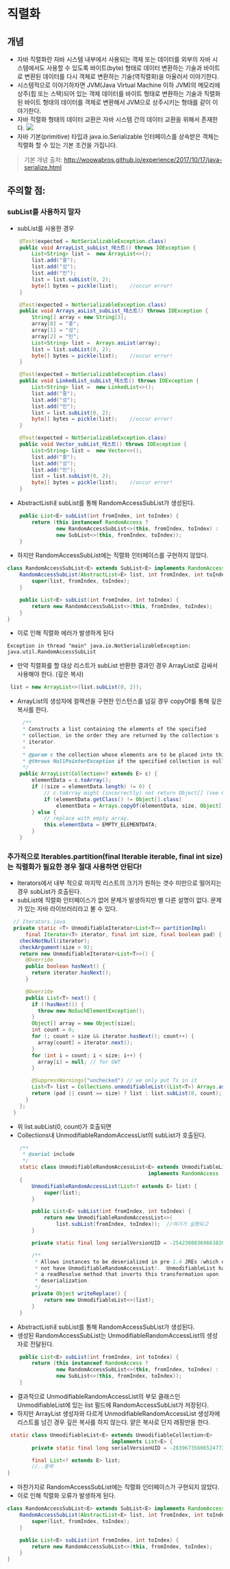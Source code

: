 # 직렬화
## 개념
- 자바 직렬화란 자바 시스템 내부에서 사용되는 객체 또는 데이터를 외부의 자바 시스템에서도 사용할 수 있도록 바이트(byte) 형태로 데이터 변환하는 기술과 바이트로 변환된 데이터를 다시 객체로 변환하는 기술(역직렬화)을 아울러서 이야기한다.
- 시스템적으로 이야기하자면 JVM(Java Virtual Machine 이하 JVM)의 메모리에 상주(힙 또는 스택)되어 있는 객체 데이터를 바이트 형태로 변환하는 기술과 직렬화된 바이트 형태의 데이터를 객체로 변환해서 JVM으로 상주시키는 형태를 같이 이야기한다.
- 자바 직렬화 형태의 데이터 교환은 자바 시스템 간의 데이터 교환을 위해서 존재한다.
![](http://woowabros.github.io/img/2017-10-05/java-serial-ex1.jpeg)
- 자바 기본(primitive) 타입과 java.io.Serializable 인터페이스를 상속받은 객체는 직렬화 할 수 있는 기본 조건을 가집니다.
> 기본 개념 출처: http://woowabros.github.io/experience/2017/10/17/java-serialize.html

## 주의할 점:
### subList를 사용하지 말자
- subList를 사용한 경우 
~~~java
    @Test(expected = NotSerializableException.class)
    public void ArrayList_subList_테스트() throws IOException {
        List<String> list =  new ArrayList<>();
        list.add("홍");
        list.add("성");
        list.add("민");
        list = list.subList(0, 2);
        byte[] bytes = pickle(list);    //occur error!
    }

    @Test(expected = NotSerializableException.class)
    public void Arrays_asList_subList_테스트() throws IOException {
        String[] array = new String[3];
        array[0] = "홍";
        array[1] = "성";
        array[2] = "민";
        List<String> list =  Arrays.asList(array);
        list = list.subList(0, 2);
        byte[] bytes = pickle(list);    //occur error!
    }

    @Test(expected = NotSerializableException.class)
    public void LinkedList_subList_테스트() throws IOException {
        List<String> list =  new LinkedList<>();
        list.add("홍");
        list.add("성");
        list.add("민");
        list = list.subList(0, 2);
        byte[] bytes = pickle(list);    //occur error!
    }

    @Test(expected = NotSerializableException.class)
    public void Vector_subList_테스트() throws IOException {
        List<String> list =  new Vector<>();
        list.add("홍");
        list.add("성");
        list.add("민");
        list = list.subList(0, 2);
        byte[] bytes = pickle(list);    //occur error!
    }
~~~

- AbstractList내 subList를 통해 RandomAccessSubList가 생성된다.
~~~java
    public List<E> subList(int fromIndex, int toIndex) {
        return (this instanceof RandomAccess ?
                new RandomAccessSubList<>(this, fromIndex, toIndex) :
                new SubList<>(this, fromIndex, toIndex));
    }
~~~

- 하지만 RandomAccessSubList에는 직렬화 인터페이스를 구현하지 않았다.
~~~java
class RandomAccessSubList<E> extends SubList<E> implements RandomAccess {
    RandomAccessSubList(AbstractList<E> list, int fromIndex, int toIndex) {
        super(list, fromIndex, toIndex);
    }

    public List<E> subList(int fromIndex, int toIndex) {
        return new RandomAccessSubList<>(this, fromIndex, toIndex);
    }
}
~~~
- 이로 인해 직렬화 에러가 발생하게 된다
~~~
Exception in thread "main" java.io.NotSerializableException: java.util.RandomAccessSubList
~~~

- 만약 직렬화를 할 대상 리스트가 subList 반환한 결과인 경우 ArrayList로 감싸서 사용해야 한다. (깊은 복사)
~~~java
 list = new ArrayList<>(list.subList(0, 2));
~~~

- ArrayList의 생성자에 컬렉션을 구현한 인스턴스를 넘길 경우 copyOf를 통해 깊은 복사를 한다.
~~~java
     /**
     * Constructs a list containing the elements of the specified
     * collection, in the order they are returned by the collection's
     * iterator.
     *
     * @param c the collection whose elements are to be placed into this list
     * @throws NullPointerException if the specified collection is null
     */
    public ArrayList(Collection<? extends E> c) {
        elementData = c.toArray();
        if ((size = elementData.length) != 0) {
            // c.toArray might (incorrectly) not return Object[] (see 6260652)
            if (elementData.getClass() != Object[].class)
                elementData = Arrays.copyOf(elementData, size, Object[].class);
        } else {
            // replace with empty array.
            this.elementData = EMPTY_ELEMENTDATA;
        }
    }
~~~

### 추가적으로 Iterables.partition(final Iterable<T> iterable, final int size)는 직렬화가 필요한 경우 절대 사용하면 안된다!
- Iterators에서 내부 적으로 마지막 리스트의 크기가 원하는 갯수 미만으로 떨어지는 경우 subList가 호출된다.
- subList에 직렬화 인터페이스가 없어 문제가 발생하지만 별 다른 설명이 없다. 문제가 있는 자바 라이브러리라고 볼 수 있다.
~~~ java
  // Iterators.java
  private static <T> UnmodifiableIterator<List<T>> partitionImpl(
      final Iterator<T> iterator, final int size, final boolean pad) {
    checkNotNull(iterator);
    checkArgument(size > 0);
    return new UnmodifiableIterator<List<T>>() {
      @Override
      public boolean hasNext() {
        return iterator.hasNext();
      }

      @Override
      public List<T> next() {
        if (!hasNext()) {
          throw new NoSuchElementException();
        }
        Object[] array = new Object[size];
        int count = 0;
        for (; count < size && iterator.hasNext(); count++) {
          array[count] = iterator.next();
        }
        for (int i = count; i < size; i++) {
          array[i] = null; // for GWT
        }

        @SuppressWarnings("unchecked") // we only put Ts in it
        List<T> list = Collections.unmodifiableList((List<T>) Arrays.asList(array));
        return (pad || count == size) ? list : list.subList(0, count);  //여기서 문제가 발생할 여지가 있다!
      }
    };
  }
~~~

- 위 list.subList(0, count)가 호출되면
- Collections내 UnmodifiableRandomAccessList의 subList가 호출된다.
~~~java
    /**
     * @serial include
     */
    static class UnmodifiableRandomAccessList<E> extends UnmodifiableList<E>
                                              implements RandomAccess
    {
        UnmodifiableRandomAccessList(List<? extends E> list) {
            super(list);
        }

        public List<E> subList(int fromIndex, int toIndex) {
            return new UnmodifiableRandomAccessList<>(
                list.subList(fromIndex, toIndex));  //여기가 실행되고
        }

        private static final long serialVersionUID = -2542308836966382001L;

        /**
         * Allows instances to be deserialized in pre-1.4 JREs (which do
         * not have UnmodifiableRandomAccessList).  UnmodifiableList has
         * a readResolve method that inverts this transformation upon
         * deserialization.
         */
        private Object writeReplace() {
            return new UnmodifiableList<>(list);
        }
    }
~~~

- AbstractList내 subList를 통해 RandomAccessSubList가 생성된다.
- 생성된 RandomAccessSubList는 UnmodifiableRandomAccessList의 생성자로 전달된다.
~~~java
    public List<E> subList(int fromIndex, int toIndex) {
        return (this instanceof RandomAccess ?
                new RandomAccessSubList<>(this, fromIndex, toIndex) :
                new SubList<>(this, fromIndex, toIndex));
    }
~~~
- 결과적으로 UnmodifiableRandomAccessList의 부모 클래스인 UnmodifiableList에 있는 list 필드에 RandomAccessSubList가 저장된다. 
- 하지만 ArrayList 생성자와 다르게 UnmodifiableRandomAccessList 생성자에 리스트를 넘긴 경우 깊은 복사를 하지 않는다. 얕은 복사로 단지 래핑만을 한다.
~~~java
 static class UnmodifiableList<E> extends UnmodifiableCollection<E>
                                  implements List<E> {
        private static final long serialVersionUID = -283967356065247728L;

        final List<? extends E> list;
        //..중략
}
~~~

- 마찬가지로 RandomAccessSubList에는 직렬화 인터페이스가 구현되지 않았다.
- 이로 인해 직렬화 오류가 발생하게 된다.
~~~java
class RandomAccessSubList<E> extends SubList<E> implements RandomAccess {
    RandomAccessSubList(AbstractList<E> list, int fromIndex, int toIndex) {
        super(list, fromIndex, toIndex);
    }

    public List<E> subList(int fromIndex, int toIndex) {
        return new RandomAccessSubList<>(this, fromIndex, toIndex);
    }
}
~~~
